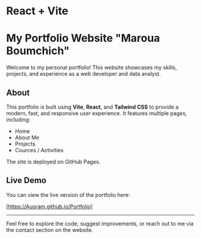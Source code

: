 # React + Vite

# My Portfolio Website "Maroua Boumchich"
Welcome to my personal portfolio! This website showcases my skills, projects, and experience as a web developer and data analyst.

## About
This portfolio is built using **Vite**, **React**, and **Tailwind CSS** to provide a modern, fast, and responsive user experience. It features multiple pages, including:

- Home
- About Me
- Projects
- Cources / Activities

The site is deployed on GitHub Pages.

## Live Demo
You can view the live version of the portfolio here:

[https://Auoram.github.io/Portfolio]

---

Feel free to explore the code, suggest improvements, or reach out to me via the contact section on the website.
